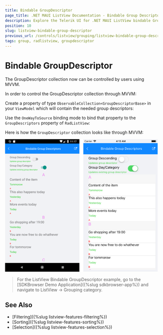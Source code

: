 ```yaml
---
title: Bindable GroupDescriptor
page_title: .NET MAUI ListView Documentation - Bindable Group Descriptors
description: Explore the Telerik UI for .NET MAUI ListView bindable GroupDescriptor feature that lets you control the GroupDescriptor through MVVM
position: 10
slug: listview-bindable-group-descriptor
previous_url: /controls/listview/grouping/listview-bindable-group-descriptor
tags: group, radlistview, groupdescriptor
---
```


# Bindable GroupDescriptor

The GroupDescriptor collection now can be controlled by users using MVVM.

In order to control the GroupDescriptor collection through MVVM:

Create a property of type `ObservableCollection<GroupDescriptorBase>` in your `ViewModel` which will contain the needed group descriptors:

<snippet id='listview-features-bindable-groupdescriptor-viewmodel'/>

Use the `OneWayToSource` binding mode to bind that property to the `GroupDescriptors` property of `RadListView`:

<snippet id='listview-features-bindable-groupdescriptor-xaml' />
 
Here is how the `GroupDescriptor` collection looks like through MVVM:

![ ListView Group Descriptors MVVM](../images/listview-features-bindable-group.png)

> For the ListView Bindable GroupDescriptor example, go to the [SDKBrowser Demo Application]({%slug sdkbrowser-app%}) and navigate to ListView  -> Grouping category.

## See Also

- [Filtering]({%slug listview-features-filtering%})
- [Sorting]({%slug listview-features-sorting%})
- [Selection]({%slug listview-features-selection%})
